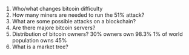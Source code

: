 1. Who/what changes bitcoin difficulty
2. How many miners are needed to run the 51% attack?
3. What are some possible attacks on a blockchain?
4. Are there majore bitcoin servers?
5. Distribution of bitcoin owners?
  30% owners own 98.3%
  1% of world population owns 45%
6. What is a market tree?
